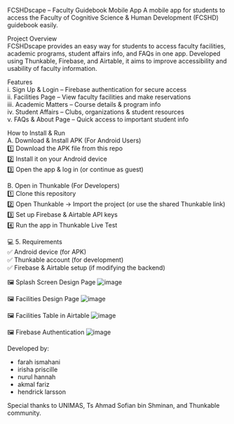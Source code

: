 FCSHDscape – Faculty Guidebook Mobile App
A mobile app for students to access the Faculty of Cognitive Science & Human Development (FCSHD) guidebook easily.

Project Overview  
FCSHDscape provides an easy way for students to access faculty facilities, academic programs, student affairs info, and FAQs in one app. Developed using Thunkable, Firebase, and Airtable, it aims to improve accessibility and usability of faculty information.  

Features  
i.   Sign Up & Login – Firebase authentication for secure access  
ii.  Facilities Page – View faculty facilities and make reservations  
iii. Academic Matters – Course details & program info  
iv.  Student Affairs – Clubs, organizations & student resources  
v.   FAQs & About Page – Quick access to important student info  

How to Install & Run  
 A. Download & Install APK (For Android Users)  
1️⃣ Download the APK file from this repo  
2️⃣ Install it on your Android device  
3️⃣ Open the app & log in (or continue as guest)  

 B. Open in Thunkable (For Developers)  
1️⃣ Clone this repository  
2️⃣ Open Thunkable → Import the project (or use the shared Thunkable link)  
3️⃣ Set up Firebase & Airtable API keys  
4️⃣ Run the app in Thunkable Live Test  

 💻 5. Requirements  
✅ Android device (for APK)  
✅ Thunkable account (for development)  
✅ Firebase & Airtable setup (if modifying the backend)  

🖼️ Splash Screen Design Page ![image](https://github.com/user-attachments/assets/5782cfab-c73c-4617-b3d2-b2084777403e)

 🖼️ Facilities Design Page ![image](https://github.com/user-attachments/assets/5fe8ef19-1861-4899-a3a1-e49ef2a34a7f)

🖼️ Facilities Table in Airtable ![image](https://github.com/user-attachments/assets/371b4439-a3bb-48d9-8c2d-1b77714d6570)

🖼️ Firebase Authentication ![image](https://github.com/user-attachments/assets/9738c12e-5590-499d-a1f2-719197a951a0)


Developed by:  
- farah ismahani
- irisha priscille
- nurul hannah
- akmal fariz
- hendrick larsson

Special thanks to UNIMAS, Ts Ahmad Sofian bin Shminan, and Thunkable community.  
